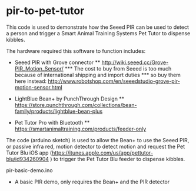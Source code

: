 # pir-to-pet-tutor
This code is used to demonstrate how the Seeed PIR can be used to detect a person and trigger a Smart Animal Training Systems Pet Tutor to dispense kibbles.

The hardware required this software to function includes:

* Seeed PIR with Grove connector
** http://wiki.seeed.cc/Grove-PIR_Motion_Sensor/
*** The cost to buy from Seeed is too much because of international shipping and import duties
*** so buy them here instead: http://www.robotshop.com/en/seeedstudio-grove-pir-motion-sensor.html 

* LightBlue Bean+ by PunchThrough Design
** https://store.punchthrough.com/collections/bean-family/products/lightblue-bean-plus

* Pet Tutor Pro with Bluetooth
** https://smartanimaltraining.com/products/feeder-only

The code (arduino sketch) is used to allow the Bean+ to use the Seeed PIR, or passive infra red, motion detector to detect motion and request the Pet Tutor Blu iOS app (https://itunes.apple.com/us/app/pettutor-blu/id934260904 ) to trigger the Pet Tutor Blu feeder to dispense kibbles.

pir-basic-demo.ino
* A basic PIR demo, only requires the Bean+ and the PIR detector
